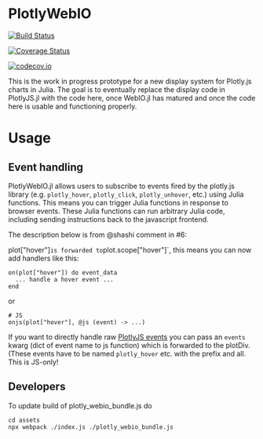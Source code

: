 # PlotlyWebIO

[![Build Status](https://travis-ci.org/sglyon/PlotlyWebIO.jl.svg?branch=master)](https://travis-ci.org/sglyon/PlotlyWebIO.jl)

[![Coverage Status](https://coveralls.io/repos/sglyon/PlotlyWebIO.jl/badge.svg?branch=master&service=github)](https://coveralls.io/github/sglyon/PlotlyWebIO.jl?branch=master)

[![codecov.io](http://codecov.io/github/sglyon/PlotlyWebIO.jl/coverage.svg?branch=master)](http://codecov.io/github/sglyon/PlotlyWebIO.jl?branch=master)

This is the work in progress prototype for a new display system for Plotly.js charts in Julia. The goal is to eventually replace the display code in PlotlyJS.jl with the code here, once WebIO.jl has matured and once the code here is usable and functioning properly.

# Usage

## Event handling

PlotlyWebIO.jl allows users to subscribe to events fired by the plotly.js library (e.g. `plotly_hover`, `plotly_click`, `plotly_unhover`, etc.) using Julia functions. This means you can trigger Julia functions in response to browser events. These Julia functions can run arbitrary Julia code, including sending instructions back to the javascript frontend.

The description below is from @shashi comment in #6:

plot["hover"]` is forwarded to `plot.scope["hover"]`, this means you can now add handlers like this:
```
on(plot["hover"]) do event_data
  ... handle a hover event ...
end
```
or
```
# JS
onjs(plot["hover"], @js (event) -> ...)
```
If you want to directly handle raw [PlotlyJS events](https://plot.ly/javascript/plotlyjs-events/) you can pass an `events` kwarg (dict of event name to js function) which is forwarded to the plotDiv. (These events have to be named `plotly_hover` etc. with the prefix and all. This is JS-only!

## Developers

To update build of plotly_webio_bundle.js do

```
cd assets
npx webpack ./index.js ./plotly_webio_bundle.js
```
